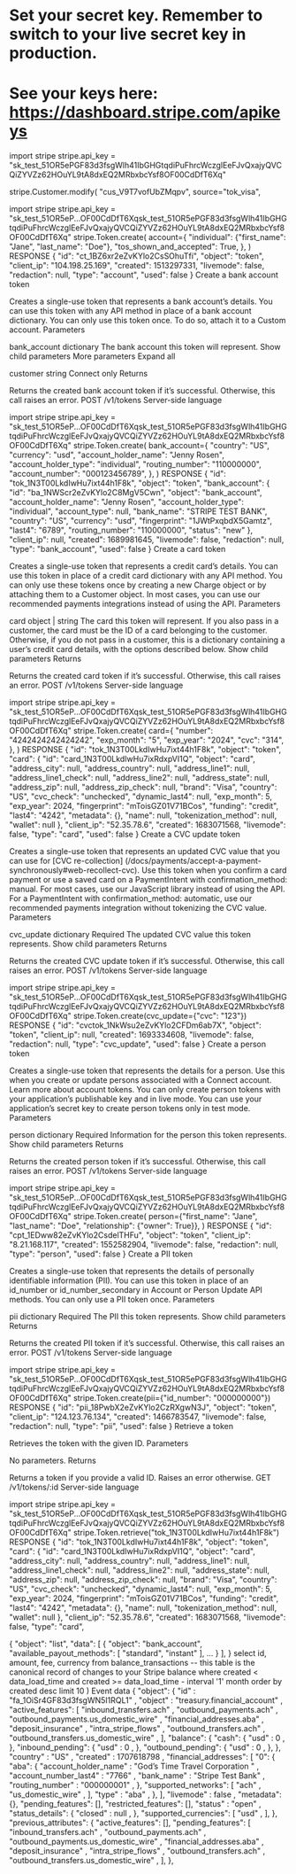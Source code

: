 # Set your secret key. Remember to switch to your live secret key in production.
# See your keys here: https://dashboard.stripe.com/apikeys
import stripe
stripe.api_key = "sk_test_51OR5ePGF83d3fsgWlh41IbGHGtqdiPuFhrcWczglEeFJvQxajyQVCQiZYVZz62HOuYL9tA8dxEQ2MRbxbcYsf8OF00CdDfT6Xq"

stripe.Customer.modify(
  "cus_V9T7vofUbZMqpv",
  source="tok_visa",


import stripe
stripe.api_key = "sk_test_51OR5eP...OF00CdDfT6Xqsk_test_51OR5ePGF83d3fsgWlh41IbGHGtqdiPuFhrcWczglEeFJvQxajyQVCQiZYVZz62HOuYL9tA8dxEQ2MRbxbcYsf8OF00CdDfT6Xq"
stripe.Token.create(
  account={
    "individual": {"first_name": "Jane", "last_name": "Doe"},
    "tos_shown_and_accepted": True,
  },
)
RESPONSE
{
  "id": "ct_1BZ6xr2eZvKYlo2CsSOhuTfi",
  "object": "token",
  "client_ip": "104.198.25.169",
  "created": 1513297331,
  "livemode": false,
  "redaction": null,
  "type": "account",
  "used": false
}
Create a bank account token

Creates a single-use token that represents a bank account’s details. You can use this token with any API method in place of a bank account dictionary. You can only use this token once. To do so, attach it to a Custom account.
Parameters


bank_account
dictionary
The bank account this token will represent.
Show child parameters
More parameters
Expand all


customer
string
Connect only
Returns

Returns the created bank account token if it’s successful. Otherwise, this call raises an error.
POST 
/v1/tokens
Server-side language

import stripe
stripe.api_key = "sk_test_51OR5eP...OF00CdDfT6Xqsk_test_51OR5ePGF83d3fsgWlh41IbGHGtqdiPuFhrcWczglEeFJvQxajyQVCQiZYVZz62HOuYL9tA8dxEQ2MRbxbcYsf8OF00CdDfT6Xq"
stripe.Token.create(
  bank_account={
    "country": "US",
    "currency": "usd",
    "account_holder_name": "Jenny Rosen",
    "account_holder_type": "individual",
    "routing_number": "110000000",
    "account_number": "000123456789",
  },
)
RESPONSE
{
  "id": "tok_1N3T00LkdIwHu7ixt44h1F8k",
  "object": "token",
  "bank_account": {
    "id": "ba_1NWScr2eZvKYlo2C8MgV5Cwn",
    "object": "bank_account",
    "account_holder_name": "Jenny Rosen",
    "account_holder_type": "individual",
    "account_type": null,
    "bank_name": "STRIPE TEST BANK",
    "country": "US",
    "currency": "usd",
    "fingerprint": "1JWtPxqbdX5Gamtz",
    "last4": "6789",
    "routing_number": "110000000",
    "status": "new"
  },
  "client_ip": null,
  "created": 1689981645,
  "livemode": false,
  "redaction": null,
  "type": "bank_account",
  "used": false
}
Create a card token

Creates a single-use token that represents a credit card’s details. You can use this token in place of a credit card dictionary with any API method. You can only use these tokens once by creating a new Charge object or by attaching them to a Customer object.
In most cases, you can use our recommended payments integrations instead of using the API.
Parameters


card
object | string
The card this token will represent. If you also pass in a customer, the card must be the ID of a card belonging to the customer. Otherwise, if you do not pass in a customer, this is a dictionary containing a user’s credit card details, with the options described below.
Show child parameters
Returns

Returns the created card token if it’s successful. Otherwise, this call raises an error.
POST 
/v1/tokens
Server-side language

import stripe
stripe.api_key = "sk_test_51OR5eP...OF00CdDfT6Xqsk_test_51OR5ePGF83d3fsgWlh41IbGHGtqdiPuFhrcWczglEeFJvQxajyQVCQiZYVZz62HOuYL9tA8dxEQ2MRbxbcYsf8OF00CdDfT6Xq"
stripe.Token.create(
  card={
    "number": "4242424242424242",
    "exp_month": "5",
    "exp_year": "2024",
    "cvc": "314",
  },
)
RESPONSE
{
  "id": "tok_1N3T00LkdIwHu7ixt44h1F8k",
  "object": "token",
  "card": {
    "id": "card_1N3T00LkdIwHu7ixRdxpVI1Q",
    "object": "card",
    "address_city": null,
    "address_country": null,
    "address_line1": null,
    "address_line1_check": null,
    "address_line2": null,
    "address_state": null,
    "address_zip": null,
    "address_zip_check": null,
    "brand": "Visa",
    "country": "US",
    "cvc_check": "unchecked",
    "dynamic_last4": null,
    "exp_month": 5,
    "exp_year": 2024,
    "fingerprint": "mToisGZ01V71BCos",
    "funding": "credit",
    "last4": "4242",
    "metadata": {},
    "name": null,
    "tokenization_method": null,
    "wallet": null
  },
  "client_ip": "52.35.78.6",
  "created": 1683071568,
  "livemode": false,
  "type": "card",
  "used": false
}
Create a CVC update token

Creates a single-use token that represents an updated CVC value that you can use for [CVC re-collection] (/docs/payments/accept-a-payment-synchronously#web-recollect-cvc). Use this token when you confirm a card payment or use a saved card on a PaymentIntent with confirmation_method: manual.
For most cases, use our JavaScript library instead of using the API. For a PaymentIntent with confirmation_method: automatic, use our recommended payments integration without tokenizing the CVC value.
Parameters


cvc_update
dictionary
Required
The updated CVC value this token represents.
Show child parameters
Returns

Returns the created CVC update token if it’s successful. Otherwise, this call raises an error.
POST 
/v1/tokens
Server-side language

import stripe
stripe.api_key = "sk_test_51OR5eP...OF00CdDfT6Xqsk_test_51OR5ePGF83d3fsgWlh41IbGHGtqdiPuFhrcWczglEeFJvQxajyQVCQiZYVZz62HOuYL9tA8dxEQ2MRbxbcYsf8OF00CdDfT6Xq"
stripe.Token.create(cvc_update={"cvc": "123"})
RESPONSE
{
  "id": "cvctok_1NkWsu2eZvKYlo2CFDm6ab7X",
  "object": "token",
  "client_ip": null,
  "created": 1693334608,
  "livemode": false,
  "redaction": null,
  "type": "cvc_update",
  "used": false
}
Create a person token

Creates a single-use token that represents the details for a person. Use this when you create or update persons associated with a Connect account. Learn more about account tokens.
You can only create person tokens with your application’s publishable key and in live mode. You can use your application’s secret key to create person tokens only in test mode.
Parameters


person
dictionary
Required
Information for the person this token represents.
Show child parameters
Returns

Returns the created person token if it’s successful. Otherwise, this call raises an error.
POST 
/v1/tokens
Server-side language

import stripe
stripe.api_key = "sk_test_51OR5eP...OF00CdDfT6Xqsk_test_51OR5ePGF83d3fsgWlh41IbGHGtqdiPuFhrcWczglEeFJvQxajyQVCQiZYVZz62HOuYL9tA8dxEQ2MRbxbcYsf8OF00CdDfT6Xq"
stripe.Token.create(
  person={"first_name": "Jane", "last_name": "Doe", "relationship": {"owner": True}},
)
RESPONSE
{
  "id": "cpt_1EDww82eZvKYlo2CsdelTHFu",
  "object": "token",
  "client_ip": "8.21.168.117",
  "created": 1552582904,
  "livemode": false,
  "redaction": null,
  "type": "person",
  "used": false
}
Create a PII token

Creates a single-use token that represents the details of personally identifiable information (PII). You can use this token in place of an id_number or id_number_secondary in Account or Person Update API methods. You can only use a PII token once.
Parameters


pii
dictionary
Required
The PII this token represents.
Show child parameters
Returns

Returns the created PII token if it’s successful. Otherwise, this call raises an error.
POST 
/v1/tokens
Server-side language

import stripe
stripe.api_key = "sk_test_51OR5eP...OF00CdDfT6Xqsk_test_51OR5ePGF83d3fsgWlh41IbGHGtqdiPuFhrcWczglEeFJvQxajyQVCQiZYVZz62HOuYL9tA8dxEQ2MRbxbcYsf8OF00CdDfT6Xq"
stripe.Token.create(pii={"id_number": "000000000"})
RESPONSE
{
  "id": "pii_18PwbX2eZvKYlo2CzRXgwN3J",
  "object": "token",
  "client_ip": "124.123.76.134",
  "created": 1466783547,
  "livemode": false,
  "redaction": null,
  "type": "pii",
  "used": false
}
Retrieve a token

Retrieves the token with the given ID.
Parameters

No parameters.
Returns

Returns a token if you provide a valid ID. Raises an error otherwise.
GET 
/v1/tokens/:id
Server-side language

import stripe
stripe.api_key = "sk_test_51OR5eP...OF00CdDfT6Xqsk_test_51OR5ePGF83d3fsgWlh41IbGHGtqdiPuFhrcWczglEeFJvQxajyQVCQiZYVZz62HOuYL9tA8dxEQ2MRbxbcYsf8OF00CdDfT6Xq"
stripe.Token.retrieve("tok_1N3T00LkdIwHu7ixt44h1F8k")
RESPONSE
{
  "id": "tok_1N3T00LkdIwHu7ixt44h1F8k",
  "object": "token",
  "card": {
    "id": "card_1N3T00LkdIwHu7ixRdxpVI1Q",
    "object": "card",
    "address_city": null,
    "address_country": null,
    "address_line1": null,
    "address_line1_check": null,
    "address_line2": null,
    "address_state": null,
    "address_zip": null,
    "address_zip_check": null,
    "brand": "Visa",
    "country": "US",
    "cvc_check": "unchecked",
    "dynamic_last4": null,
    "exp_month": 5,
    "exp_year": 2024,
    "fingerprint": "mToisGZ01V71BCos",
    "funding": "credit",
    "last4": "4242",
    "metadata": {},
    "name": null,
    "tokenization_method": null,
    "wallet": null
  },
  "client_ip": "52.35.78.6",
  "created": 1683071568,
  "livemode": false,
  "type": "card",

{
  "object": "list",
  "data": [
    {
      "object": "bank_account",
      "available_payout_methods": [
        "standard",
        "instant"
      ],
      ...
    }
  ],
}
select
  id,
  amount,
  fee,
  currency
from balance_transactions -- this table is the canonical record of changes to your Stripe balance
where
  created < data_load_time and
  created >= data_load_time - interval '1' month
order by created desc
limit 10
)
Event data
{
"object": {
"id"
:
"fa_1OiSr4GF83d3fsgWN5I1RQL1"
,
"object"
:
"treasury.financial_account"
,
"active_features": [
"inbound_transfers.ach"
,
"outbound_payments.ach"
,
"outbound_payments.us_domestic_wire"
,
"financial_addresses.aba"
,
"deposit_insurance"
,
"intra_stripe_flows"
,
"outbound_transfers.ach"
,
"outbound_transfers.us_domestic_wire"
,
],
"balance": {
"cash": {
"usd"
:
0
,
},
"inbound_pending": {
"usd"
:
0
,
},
"outbound_pending": {
"usd"
:
0
,
},
},
"country"
:
"US"
,
"created"
:
1707618798
,
"financial_addresses": [
"0": {
"aba": {
"account_holder_name"
:
"God’s Time Travel Corporation "
,
"account_number_last4"
:
"7766"
,
"bank_name"
:
"Stripe Test Bank"
,
"routing_number"
:
"000000001"
,
},
"supported_networks": [
"ach"
,
"us_domestic_wire"
,
],
"type"
:
"aba"
,
},
],
"livemode"
:
false
,
"metadata": {},
"pending_features": [],
"restricted_features": [],
"status"
:
"open"
,
"status_details": {
"closed"
:
null
,
},
"supported_currencies": [
"usd"
,
],
},
"previous_attributes": {
"active_features": [],
"pending_features": [
"inbound_transfers.ach"
,
"outbound_payments.ach"
,
"outbound_payments.us_domestic_wire"
,
"financial_addresses.aba"
,
"deposit_insurance"
,
"intra_stripe_flows"
,
"outbound_transfers.ach"
,
"outbound_transfers.us_domestic_wire"
,
],
},
